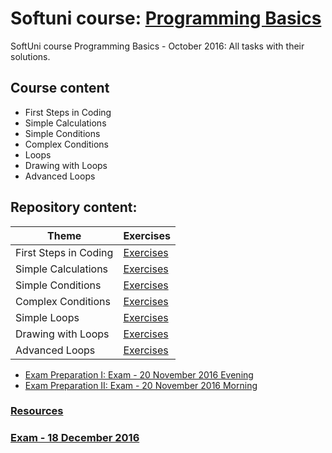 # Softuni course: [Programming Basics](https://softuni.bg/trainings/1479/programming-basics-october-2016#lesson-4120)
SoftUni course Programming Basics - October 2016: All tasks with their solutions.

## Course content

- First Steps in Coding
- Simple Calculations
- Simple Conditions
- Complex Conditions
- Loops
- Drawing with Loops
- Advanced Loops

## Repository content:

Theme                 | Exercises
----------------------|----------
First Steps in Coding | [Exercises](https://github.com/dobroslav-atanasov/Programming-Basics/tree/master/01.%20FirstStepsInCoding)
Simple Calculations   | [Exercises](https://github.com/dobroslav-atanasov/Programming-Basics/tree/master/02.%20SimpleCalculations)
Simple Conditions     | [Exercises](https://github.com/dobroslav-atanasov/Programming-Basics/tree/master/03.%20SimpleConditions)
Complex Conditions    | [Exercises](https://github.com/dobroslav-atanasov/Programming-Basics/tree/master/04.%20ComplexConditions)
Simple Loops          | [Exercises](https://github.com/dobroslav-atanasov/Programming-Basics/tree/master/05.%20SimpleLoops)
Drawing with Loops    | [Exercises](https://github.com/dobroslav-atanasov/Programming-Basics/tree/master/06.%20DrawingWithLoops)
Advanced Loops        | [Exercises](https://github.com/dobroslav-atanasov/Programming-Basics/tree/master/07.%20AdvancedLoops)

- [Exam Preparation I: Exam - 20 November 2016 Evening](https://github.com/dobroslav-atanasov/Programming-Basics/tree/master/08.%20ExamPreparationI)
- [Exam Preparation II: Exam - 20 November 2016 Morning](https://github.com/dobroslav-atanasov/Programming-Basics/tree/master/09.%20ExamPreparationII)

### [Resources](https://github.com/dobroslav-atanasov/Programming-Basics/tree/master/Resources)

### [Exam - 18 December 2016](https://github.com/dobroslav-atanasov/Programming-Basics/tree/master/Exam-18.12.2016)
